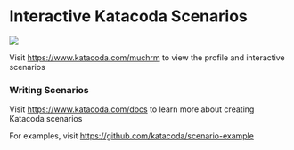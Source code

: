 # Interactive Katacoda Scenarios

[![](http://shields.katacoda.com/katacoda/muchrm/count.svg)](https://www.katacoda.com/muchrm "Get your profile on Katacoda.com")

Visit https://www.katacoda.com/muchrm to view the profile and interactive scenarios

### Writing Scenarios
Visit https://www.katacoda.com/docs to learn more about creating Katacoda scenarios

For examples, visit https://github.com/katacoda/scenario-example
